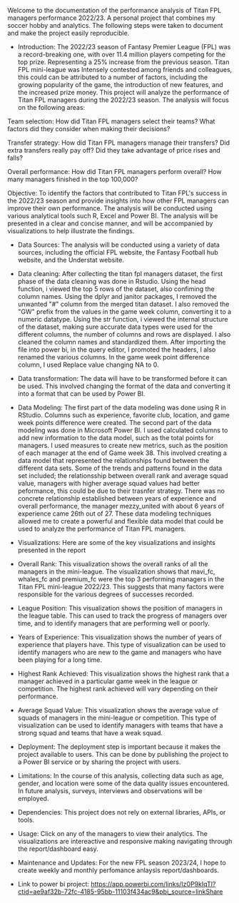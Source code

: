 Welcome to the documentation of the performance analysis of Titan FPL managers performance 2022/23. A personal project that combines my soccer hobby and analytics. The following steps were taken to document and make the project easily reproducible.

- Introduction:
 The 2022/23 season of Fantasy Premier League (FPL) was a record-breaking one, with over 11.4 million players competing for the top prize. 
Representing a 25% increase from the previous season. Titan FPL mini-league was Intensely contested among friends and colleagues, this could can be attributed 
to a number of factors, including the growing popularity of the game, the introduction of new features, and the increased prize money. This project will analyze
the performance of Titan FPL managers during the 2022/23 season. The analysis will focus on the following areas:

Team selection: How did Titan FPL managers select their teams? What factors did they consider when making their decisions?

Transfer strategy: How did Titan FPL managers manage their transfers? Did extra transfers really pay off? Did they take advantage of price rises and falls?

Overall performance: How did Titan FPL managers perform overall? How many managers finished in the top 100,000?

Objective: To identify the factors that contributed to Titan FPL's success in the 2022/23 season and provide insights into how other FPL managers can improve 
their own performance. The analysis will be conducted using various analytical tools such R, Excel and Power BI. The analysis will be presented in a clear and 
concise manner, and will be accompanied by visualizations to help illustrate the findings.

- Data Sources: The analysis will be conducted using a variety of data sources, including the official FPL website, the Fantasy Football hub website, and the Understat website. 

- Data cleaning: After collecting the titan fpl managers dataset, the first phase of the data cleaning was done in Rstudio. Using the head function, i viewed the top 5 rows of the dataset, also confiming the column names.
Using the dplyr and janitor packages, I removed the unwanted "#" column from the merged titan dataset. I also removed the "GW" prefix from the values in the game week column, converting it to a numeric datatype. Using the str function, i viewed
the internal structure of the dataset, making sure accurate data types were used for the different columns, the number of columns and rows are displayed. I also cleaned the column names and standardized them. After importing the file into power bi,
in the query editor, I promoted the headers, I also renamed the various columns. In the game week point difference column, I used Replace value changing NA to 0.

- Data transformation: The data will have to be transformed before it can be used. This involved changing the format of the data and converting it into a format that can be used by Power BI.

- Data Modeling: The first part of the data modeling was done using R in RStudio. Columns such as experience, favorite club, location, and game week points difference were created.
The second part of the data modeling was done in Microsoft Power BI. I used calculated columns to add new information to the data model, such as the total points for managers. I used
measures to create new metrics, such as the position of each manager at the end of Game week 38. This involved creating a data model that represented the relationships found between the different data sets. Some of the trends and patterns found in the data set included; the relationsship between overall rank 
and average squad value, managers with higher average squad values had better peformance, this could be due to their trasnfer strategy. There was no concrete relationship established between years of experience and overall performance, the manager mezzy_united
with about 6 years of experience came 26th out of 27. These data modeling techniques allowed me to create a powerful and flexible data model that could be used to analyze the performance of Titan FPL managers.

- Visualizations: Here are some of the key visualizations and insights presented in the report

- Overall Rank: This visualization shows the overall ranks of all the managers in the mini-league. The visualization shows that mavi_fc, whales_fc and premium_fc were the top 3 performing
managers in the Titan FPL mini-league 2022/23. This suggests that many factors were responsible for the various degrees of successes recorded.

- League Position: This visualization shows the position of managers in the league table. This can used to track the progress of managers over time, and to identify managers that are performing well or poorly.

- Years of Experience: This visualization shows the number of years of experience that players have. This type of visualization can be used to identify managers who are new to the game and managers who have been playing for a long time.

- Highest Rank Achieved: This visualization shows the highest rank that a manager achieved in a particular game week in the league or competition. The highest rank achieved will vary depending on their performance.

- Average Squad Value: This visualization shows the average value of squads of managers in the mini-league or competition. This type of visualization can be used to identify managers with teams that have a strong squad and teams that have a weak squad.

- Deployment: The deployment step is important because it makes the project available to users. This can be done by publishing the project to a Power BI service or by sharing the project with users.

- Limitations: In the course of this analysis, collecting data such as age, gender, and location were some of the data quality issues encountered. In future analysis, surveys, interviews and observations will be employed.

- Dependencies: This project does not rely on external libraries, APIs, or tools.

- Usage: Click on any of the managers to view their analytics. The visualizations are intereactive and responsive making navigating through the report/dashboard easy. 

- Maintenance and Updates: For the new FPL season 2023/24, I hope to create weekly and monthly perfomance anlaysis report/dashboards.
- Link to power bi project: https://app.powerbi.com/links/Iz0P9kIqTl?ctid=ae9af32b-72fc-4185-95bb-11103f434ac9&pbi_source=linkShare
